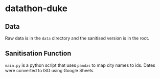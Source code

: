 # datathon-duke

## Data
Raw data is in the `data` directory and the sanitised version is in the root.

## Sanitisation Function
`main.py` is a python script that uses `pandas` to map city names to ids. Dates were converted to ISO using Google Sheets
